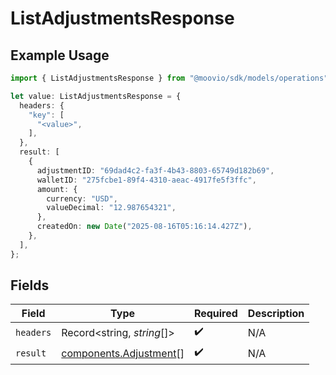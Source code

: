 # ListAdjustmentsResponse

## Example Usage

```typescript
import { ListAdjustmentsResponse } from "@moovio/sdk/models/operations";

let value: ListAdjustmentsResponse = {
  headers: {
    "key": [
      "<value>",
    ],
  },
  result: [
    {
      adjustmentID: "69dad4c2-fa3f-4b43-8803-65749d182b69",
      walletID: "275fcbe1-89f4-4310-aeac-4917fe5f3ffc",
      amount: {
        currency: "USD",
        valueDecimal: "12.987654321",
      },
      createdOn: new Date("2025-08-16T05:16:14.427Z"),
    },
  ],
};
```

## Fields

| Field                                                            | Type                                                             | Required                                                         | Description                                                      |
| ---------------------------------------------------------------- | ---------------------------------------------------------------- | ---------------------------------------------------------------- | ---------------------------------------------------------------- |
| `headers`                                                        | Record<string, *string*[]>                                       | :heavy_check_mark:                                               | N/A                                                              |
| `result`                                                         | [components.Adjustment](../../models/components/adjustment.md)[] | :heavy_check_mark:                                               | N/A                                                              |